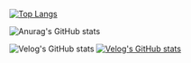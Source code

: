 
[![Top Langs](https://github-readme-stats.vercel.app/api/top-langs/?username=p-garden&langs_count=8)](https://github.com/p-garden/github-readme-stats)

![Anurag's GitHub stats](https://github-readme-stats.vercel.app/api?username=p-garden)


![Velog's GitHub stats](https://velog-readme-stats.vercel.app/api?name=j2982477)
[![Velog's GitHub stats](https://velog-readme-stats.vercel.app/api/list?name=j2982477)](https://velog.io/@j2982477)



<!--
**p-garden/p-garden** is a ✨ _special_ ✨ repository because its `README.md` (this file) appears on your GitHub profile.

Here are some ideas to get you started:

- 🔭 I’m currently working on ...
- 🌱 I’m currently learning ...
- 👯 I’m looking to collaborate on ...
- 🤔 I’m looking for help with ...
- 💬 Ask me about ...
- 📫 How to reach me: ...
- 😄 Pronouns: ...
- ⚡ Fun fact: ...
-->
